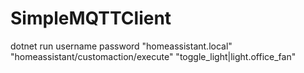 # SimpleMQTTClient

dotnet run username password "homeassistant.local" "homeassistant/customaction/execute" "toggle_light|light.office_fan"